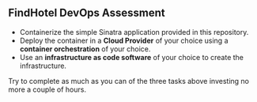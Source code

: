 ## FindHotel DevOps Assessment

- Containerize the simple Sinatra application provided in this repository.
- Deploy the container in a **Cloud Provider** of your choice using a **container orchestration** of your choice.
- Use an **infrastructure as code software** of your choice to create the infrastructure.

Try to complete as much as you can of the three tasks above investing no more a couple of hours.
